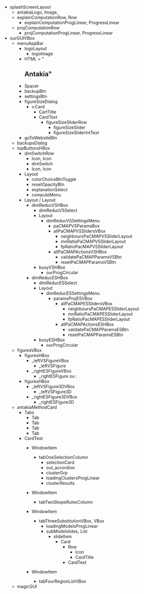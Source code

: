 * splashScreenLayout
    * antakiaLogo, Image,
    * explainComputationRow, Row
        * explainComputationProgLinear, ProgressLinear
    * projComputationRow
        * projComputationProgLinear, ProgressLinear
* ourGUIVBox
    * menuAppBar
        * logoLayout
            * logoImage
        * HTML = "<h2>Antakia"
        * Spacer
        * backupBtn
        * settingsBtn    
        * figureSizeDialog
            * v.Card
                * CartTitle
                * CardText
                    * figureSizeSliderRow
                        * figureSizeSlider
                        * figureSizeSliderIntText
        * goToWebsiteBtn
    * backupsDialog
    * topButtonsHBox
        * dimSwitchRow
            * Icon, Icon
            * dimSwitch
            * Icon, Icon
        * Layout
            * colorChoiceBtnToggle
            * resetOpacityBtn
            * explanationSelect
            * computeMenu
        * Layout / Layout
            * dimReducVSHBox
                * dimReducVSSelect
                * Layout
                    * dimReducVSSettingsMenu
                        * paCMAPVSParamsBox
                        * allPaCMAPVSSlidersVBox
                            * neighboursPaCMAPVSSliderLayout
                            * mnRatioPaCMAPVSSliderLayout
                            * fpRatioPacMAPVSSliderLayout
                        * allPaCMAPActionsVSHBox
                            * validatePaCMAPParamsVSBtn
                            * resetPaCMAPParamsVSBtn
                * busyVSHBox
                    * ourProgCircular
            * dimReducESHBox
                * dimReducESSelect
                * Layout
                    * dimReducESSettingsMenu
                        * paramsProjESVBox
                            * allPaCMAPESSlidersVBox
                                * neighboursPaCMAPESSliderLayout
                                * mnRatioPaCMAPESSliderLayout
                                * fpRatioPacMAPESSliderLayout
                            * allPaCMAPActionsESHBox
                                * validatePaCMAPParamsESBtn
                                * resetPaCMAPParamsESBtn
                * busyESHBox
                    * ourProgCircular
    * figuresVBox
        * figuresHBox
            * _leftVSFigureVBox
                * _leftVSFigure
            * _rightESFigureVBox
                * _rightESFigure
        ou :
        * figuresHBox
            * _leftVSFigure3DVBox
                * _leftVSFigure3D
            * _rightESFigure3DVBox
                * _rightESFigure3D
    * antakiaMethodCard
        * Tabs
            * Tab
            * Tab
            * Tab
            * Tab
        * CardText
            * WindowItem
                * tabOneSelectionColumn
                    * selectionCard
                    * out_accordion
                    * clusterGrp
                    * loadingClustersProgLinear
                    * clusterResults
            * WindowItem
                * tabTwoSkopeRulesColumn
            * WindowItem
                * tabThreeSubstitutionVBox, VBox
                    * loadingModelsProgLinear
                    * subModelslides, List
                        * slideItem
                            * Card
                                * Row
                                    * Icon
                                    * CardTitle
                                * CardText

            * WindowItem
                * tabFourRegionListVBox
    * magicGUI


